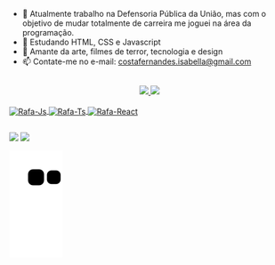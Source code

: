 
- 🔭 Atualmente trabalho na Defensoria Pública da União, mas com o objetivo de mudar totalmente de carreira me joguei na área da programação. 
- 🌱 Estudando HTML, CSS e Javascript
- 💬 Amante da arte, filmes de terror, tecnologia e design
- 📫 Contate-me no e-mail: costafernandes.isabella@gmail.com

##

<div align="center">
  <a href="https://github.com/iisabelacf">
  <img height="180em" src="https://github-readme-stats.vercel.app/api?username=iisabelacf&show_icons=true&theme=highcontrast&include_all_commits=true&count_private=true"/>
  <img height="160em" src="https://github-readme-stats.vercel.app/api/top-langs/?username=iisabelacf&layout=compact&langs_count=7&theme=highcontrast"/>
</div>
  <div style="display: inline_block"><br>
  <img align="center" alt="Rafa-Js" height="30" width="40" src="https://img.shields.io/badge/HTML5-E34F26?style=for-the-badge&logo=html5&logoColor=white">
  <img align="center" alt="Rafa-Ts" height="30" width="40" src="https://img.shields.io/badge/CSS-239120?&style=for-the-badge&logo=css3&logoColor=white">
  <img align="center" alt="Rafa-React" height="30" width="40" src="https://img.shields.io/badge/JavaScript-F7DF1E?style=for-the-badge&logo=javascript&logoColor=black">
</div>
  
  ##
  <div> 
  <a href="https://instagram.com/iisabelacf" target="_blank"><img src="https://img.shields.io/badge/-Instagram-%23E4405F?style=for-the-badge&logo=instagram&logoColor=white" target="_blank"></a>
  <a href="https://www.linkedin.com/in/isabela-costa-4122121a3/a" target="_blank"><img src="https://img.shields.io/badge/-LinkedIn-%230077B5?style=for-the-badge&logo=linkedin&logoColor=white" target="_blank"></a> 
 
  ![Snake animation](https://github.com/rafaballerini/rafaballerini/blob/output/github-contribution-grid-snake.svg)
 
</div>

